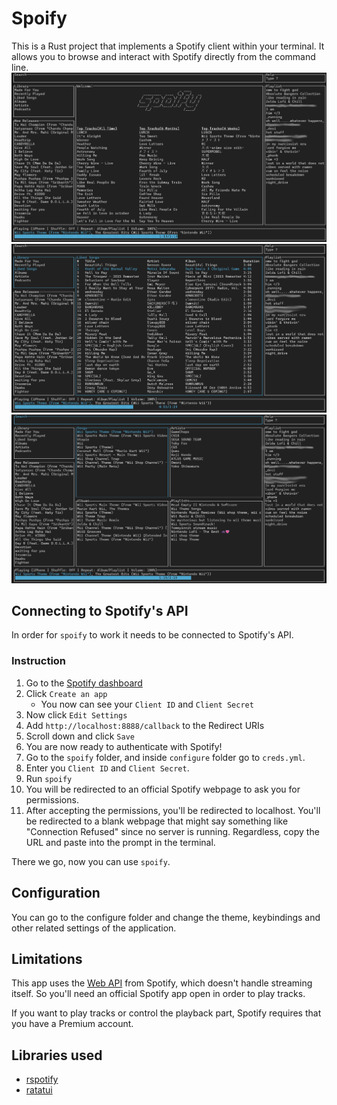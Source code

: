 # Spoify
This is a Rust project that implements a Spotify client within your terminal. It allows you to browse and interact with Spotify directly from the command line.
![](screenshots/idle_state_spoify.png)
![](screenshots/liked_song_spoify.png)
![](screenshots/search_spoify.png)

## Connecting to Spotify's API
In order for `spoify` to work it needs to be connected to Spotify's API.
### Instruction
1. Go to the [Spotify dashboard](https://developer.spotify.com/dashboard/applications)
2. Click `Create an app`
    - You now can see your `Client ID` and `Client Secret`
3. Now click `Edit Settings`
4. Add `http://localhost:8888/callback` to the Redirect URIs
5. Scroll down and click `Save`
6. You are now ready to authenticate with Spotify!
7. Go to the `spoify` folder, and inside `configure` folder go to `creds.yml`.
8. Enter you `Client ID` and `Client Secret`.
9. Run `spoify`
10. You will be redirected to an official Spotify webpage to ask you for permissions.
11. After accepting the permissions, you'll be redirected to localhost. You'll be redirected to a blank webpage that might say something like "Connection Refused" since no server is running. Regardless, copy the URL and paste into the prompt in the terminal.

There we go, now you can use `spoify`.
## Configuration
You can go to the configure folder and change the theme, keybindings and other related settings of the application.
## Limitations
This app uses the [Web API](https://developer.spotify.com/documentation/web-api/) from Spotify, which doesn't handle streaming itself. So you'll need an official Spotify app open in order to play tracks.

If you want to play tracks or control the playback part, Spotify requires that you have a Premium account.
## Libraries used
- [rspotify](https://github.com/ramsayleung/rspotify)
- [ratatui](https://github.com/ratatui-org/ratatui)


